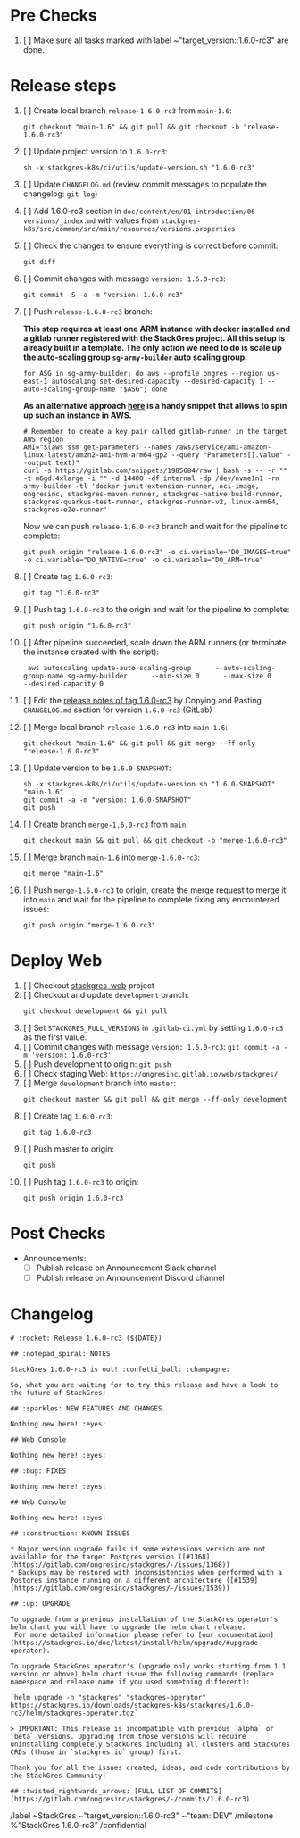 <!--

Set title to:

```
Release StackGres 1.6.0-rc3
```

Generate template using the command:

```
sh stackgres-k8s/ci/utils/generate-release-template.sh $VERSION
```

-->

# Pre Checks

1. [ ] Make sure all tasks marked with label ~"target_version::1.6.0-rc3" are done.

# Release steps

1. [ ] Create local branch `release-1.6.0-rc3` from `main-1.6`:
    ```
    git checkout "main-1.6" && git pull && git checkout -b "release-1.6.0-rc3"
    ```
1. [ ] Update project version to `1.6.0-rc3`:
    ```
    sh -x stackgres-k8s/ci/utils/update-version.sh "1.6.0-rc3"
    ```
1. [ ] Update `CHANGELOG.md` (review commit messages to populate the changelog: `git log`)
1. [ ] Add 1.6.0-rc3 section in `doc/content/en/01-introduction/06-versions/_index.md` with values from `stackgres-k8s/src/common/src/main/resources/versions.properties`
1. [ ] Check the changes to ensure everything is correct before commit:
    ```
    git diff
    ```
1. [ ] Commit changes with message `version: 1.6.0-rc3`:
    ```
    git commit -S -a -m "version: 1.6.0-rc3"
    ```
1. [ ] Push `release-1.6.0-rc3` branch:

     **This step requires at least one ARM instance with docker installed and a gitlab runner registered with the StackGres project. All this setup is already built in a template. The only action we need to do is scale up the auto-scaling group `sg-army-builder` auto scaling group.** 

     ```
     for ASG in sg-army-builder; do aws --profile ongres --region us-east-1 autoscaling set-desired-capacity --desired-capacity 1 --auto-scaling-group-name "$ASG"; done
     ```

     **As an alternative approach [here](https://gitlab.com/snippets/1985684) is a handy snippet that allows to spin up such an instance in AWS.**
     ```
     # Remember to create a key pair called gitlab-runner in the target AWS region
     AMI="$(aws ssm get-parameters --names /aws/service/ami-amazon-linux-latest/amzn2-ami-hvm-arm64-gp2 --query "Parameters[].Value" --output text)"
     curl -s https://gitlab.com/snippets/1985684/raw | bash -s -- -r "" -t m6gd.4xlarge -i "" -d 14400 -df internal -dp /dev/nvme1n1 -rn army-builder -tl 'docker-junit-extension-runner, oci-image, ongresinc, stackgres-maven-runner, stackgres-native-build-runner, stackgres-quarkus-test-runner, stackgres-runner-v2, linux-arm64, stackgres-e2e-runner'
     ```

     Now we can push `release-1.6.0-rc3` branch and wait for the pipeline to complete:
    ```
    git push origin "release-1.6.0-rc3" -o ci.variable="DO_IMAGES=true" -o ci.variable="DO_NATIVE=true" -o ci.variable="DO_ARM=true"
    ```
1. [ ] Create tag `1.6.0-rc3`:
    ```
    git tag "1.6.0-rc3"
    ```
1. [ ] Push tag `1.6.0-rc3` to the origin and wait for the pipeline to complete:
    ```
    git push origin "1.6.0-rc3"
    ```
1. [ ] After pipeline succeeded, scale down the ARM runners (or terminate the instance created with the script):
    ```
     aws autoscaling update-auto-scaling-group      --auto-scaling-group-name sg-army-builder      --min-size 0      --max-size 0       --desired-capacity 0
    ```
1. [ ] Edit the [release notes of tag 1.6.0-rc3](https://gitlab.com/ongresinc/stackgres/-/releases/new?tag_name=1.6.0-rc3) by Copying and Pasting `CHANGELOG.md` section for version `1.6.0-rc3` (GitLab)
1. [ ] Merge local branch `release-1.6.0-rc3` into `main-1.6`:
    ```
    git checkout "main-1.6" && git pull && git merge --ff-only "release-1.6.0-rc3"
    ```
1. [ ] Update version to be `1.6.0-SNAPSHOT`:
    ```
    sh -x stackgres-k8s/ci/utils/update-version.sh "1.6.0-SNAPSHOT" "main-1.6"
    git commit -a -m "version: 1.6.0-SNAPSHOT"
    git push
    ```
1. [ ] Create branch `merge-1.6.0-rc3` from `main`:
    ```
    git checkout main && git pull && git checkout -b "merge-1.6.0-rc3"
    ```
1. [ ] Merge branch `main-1.6` into `merge-1.6.0-rc3`:
    ```
    git merge "main-1.6"
    ```
1. [ ] Push `merge-1.6.0-rc3` to origin, create the merge request to merge it into `main` and wait for the pipeline to complete fixing any encountered issues:
    ```
    git push origin "merge-1.6.0-rc3"
    ```

# Deploy Web

1. [ ] Checkout [stackgres-web](https://gitlab.com/ongresinc/web/stackgres) project
1. [ ] Checkout and update `development` branch:
    ```
    git checkout development && git pull
    ```
1. [ ] Set `STACKGRES_FULL_VERSIONS` in `.gitlab-ci.yml` by setting `1.6.0-rc3` as the first value.
1. [ ] Commit changes with message `version: 1.6.0-rc3`: `git commit -a -m 'version: 1.6.0-rc3'`
1. [ ] Push development to origin: `git push`
1. [ ] Check staging Web: `https://ongresinc.gitlab.io/web/stackgres/`
1. [ ] Merge `development` branch into `master`:
    ```
    git checkout master && git pull && git merge --ff-only development
    ```
1. [ ] Create tag `1.6.0-rc3`:
    ```
    git tag 1.6.0-rc3
    ```
1. [ ] Push master to origin:
    ```
    git push
    ```
1. [ ] Push tag `1.6.0-rc3` to origin:
    ```
    git push origin 1.6.0-rc3
    ```

# Post Checks

* Announcements:
  * [ ] Publish release on Announcement Slack channel
  * [ ] Publish release on Announcement Discord channel

# Changelog

~~~
# :rocket: Release 1.6.0-rc3 (${DATE})

## :notepad_spiral: NOTES

StackGres 1.6.0-rc3 is out! :confetti_ball: :champagne: 

So, what you are waiting for to try this release and have a look to the future of StackGres! 

## :sparkles: NEW FEATURES AND CHANGES

Nothing new here! :eyes:

## Web Console

Nothing new here! :eyes:

## :bug: FIXES

Nothing new here! :eyes:

## Web Console

Nothing new here! :eyes:

## :construction: KNOWN ISSUES

* Major version upgrade fails if some extensions version are not available for the target Postgres version ([#1368](https://gitlab.com/ongresinc/stackgres/-/issues/1368)) 
* Backups may be restored with inconsistencies when performed with a Postgres instance running on a different architecture ([#1539](https://gitlab.com/ongresinc/stackgres/-/issues/1539))

## :up: UPGRADE

To upgrade from a previous installation of the StackGres operator's helm chart you will have to upgrade the helm chart release.
 For more detailed information please refer to [our documentation](https://stackgres.io/doc/latest/install/helm/upgrade/#upgrade-operator).

To upgrade StackGres operator's (upgrade only works starting from 1.1 version or above) helm chart issue the following commands (replace namespace and release name if you used something different):

`helm upgrade -n "stackgres" "stackgres-operator" https://stackgres.io/downloads/stackgres-k8s/stackgres/1.6.0-rc3/helm/stackgres-operator.tgz`

> IMPORTANT: This release is incompatible with previous `alpha` or `beta` versions. Upgrading from those versions will require uninstalling completely StackGres including all clusters and StackGres CRDs (those in `stackgres.io` group) first.

Thank you for all the issues created, ideas, and code contributions by the StackGres Community!

## :twisted_rightwards_arrows: [FULL LIST OF COMMITS](https://gitlab.com/ongresinc/stackgres/-/commits/1.6.0-rc3)
~~~

/label ~StackGres ~"target_version::1.6.0-rc3" ~"team::DEV" 
/milestone %"StackGres 1.6.0-rc3"
/confidential 
